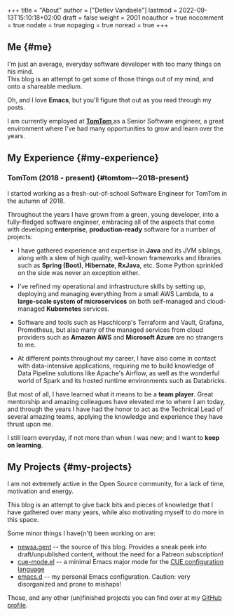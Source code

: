 +++
title = "About"
author = ["Detlev Vandaele"]
lastmod = 2022-09-13T15:10:18+02:00
draft = false
weight = 2001
noauthor = true
nocomment = true
nodate = true
nopaging = true
noread = true
+++

## Me {#me}

I'm just an average, everyday software developer with too many things on his mind. <br/>
This blog is an attempt to get some of those things out of my mind, and onto a shareable medium. <br/>

Oh, and I love **Emacs**, but you'll figure that out as you read through my posts. <br/>

I am currently employed at [ **TomTom** ](https://www.tomtom.com/) as a Senior Software engineer, a great environment where I've had many opportunities to grow and learn over the years. <br/>


## My Experience {#my-experience}


### TomTom (2018 - present) {#tomtom--2018-present}

I started working as a fresh-out-of-school Software Engineer for TomTom in the autumn of 2018. <br/>

Throughout the years I have grown from a green, young developer, into a fully-fledged software engineer, embracing all of the aspects that come with developing **enterprise**, **production-ready** software for a number of projects: <br/>

-   I have gathered experience and expertise in **Java** and its JVM siblings, along with a slew of high quality, well-known frameworks and libraries such as **Spring (Boot)**, **Hibernate**, **RxJava**, etc. Some Python sprinkled on the side was never an exception either. <br/>

-   I've refined my operational and infrastructure skills by setting up, deploying and managing everything from a small AWS Lambda, to a **large-scale system of microservices** on both self-managed and cloud-managed **Kubernetes** services. <br/>

-   Software and tools such as Haschicorp's Terraform and Vault, Grafana, Prometheus, but also many of the managed services from cloud providers such as **Amazon AWS** and **Microsoft Azure** are no strangers to me. <br/>

-   At different points throughout my career, I have also come in contact with data-intensive applications, requiring me to build knowledge of Data Pipeline solutions like Apache's Airflow, as well as the wonderful world of Spark and its hosted runtime environments such as Databricks. <br/>

But most of all, I have learned what it means to be a **team player**. Great mentorship and amazing colleagues have elevated me to where I am today, and through the years I have had the honor to act as the Technical Lead of several amazing teams, applying the knowledge and experience they have thrust upon me. <br/>

I still learn everyday, if not more than when I was new; and I want to **keep on learning**. <br/>


## My Projects {#my-projects}

I am not extremely active in the Open Source community, for a lack of time, motivation and energy. <br/>

This blog is an attempt to give back bits and pieces of knowledge that I have gathered over many years, while also motivating myself to do more in this space. <br/>

Some minor things I have(n't) been working on are: <br/>

-   [newsa.gent](https://github.com/detvdl/newsa.gent) -- the source of this blog. Provides a sneak peek into draft/unpublished content, without the need for a Patreon subscription! <br/>
-   [cue-mode.el](https://github.com/detvdl/cue-mode.el) -- a minimal Emacs major mode for the [CUE configuration language](https://cuelang.org/) <br/>
-   [emacs.d](https://github.com/detvdl/emacs.d) -- my personal Emacs configuration. Caution: very disorganized and prone to mishaps! <br/>

Those, and any other (un)finished projects you can find over at my [GitHub profile](https://github.com/detvdl). <br/>